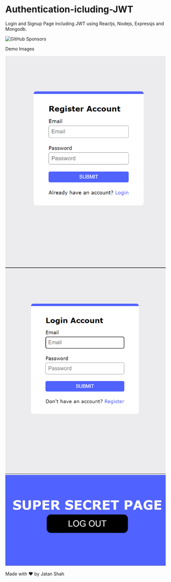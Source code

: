 # Authentication-icluding-JWT
Login and Signup Page including JWT using Reactjs, Nodejs, Expressjs and Mongodb.

![GitHub Sponsors](https://img.shields.io/github/sponsors/Jatan88)



Demo Images

![](demopics/register.png)
![](demopics/login.png)
![](demopics/secret.png)

Made with ❤️ by Jatan Shah
